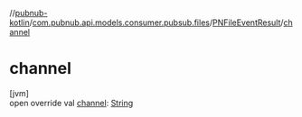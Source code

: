 //[pubnub-kotlin](../../../index.md)/[com.pubnub.api.models.consumer.pubsub.files](../index.md)/[PNFileEventResult](index.md)/[channel](channel.md)

# channel

[jvm]\
open override val [channel](channel.md): [String](https://kotlinlang.org/api/latest/jvm/stdlib/kotlin/-string/index.html)
